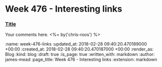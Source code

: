 Week 476 - Interesting links
============================

### [Title](http://example.com)

Your comments here. <%= by('chris-roos') %>

:name: week-476-links
:updated_at: 2018-02-28 09:40:20.470189000 +00:00
:created_at: 2018-02-28 09:40:20.470187000 +00:00
:render_as: Blog
:kind: blog
:draft: true
:is_page: true
:written_with: markdown
:author: james-mead
:page_title: Week 476 - Interesting links
:extension: markdown
